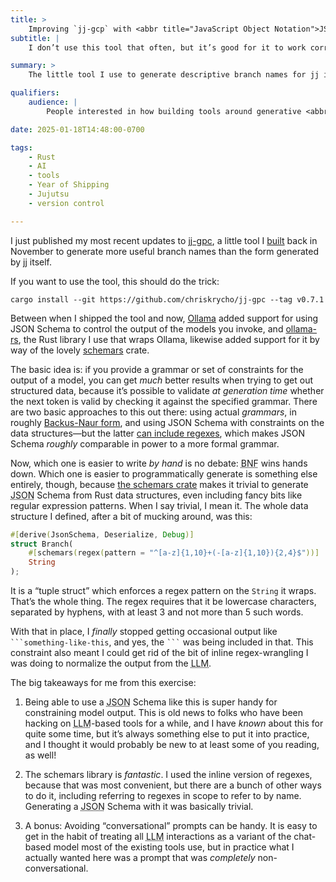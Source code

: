 ```yaml
---
title: >
    Improving `jj-gcp` with <abbr title="JavaScript Object Notation">JSON</abbr> Schema and schemars
subtitle: |
    I don’t use this tool that often, but it’s good for it to work correctly when I do!

summary: >
    The little tool I use to generate descriptive branch names for jj is now more configurable and reliable. And I learned some things!

qualifiers:
    audience: |
        People interested in how building tools around generative <abbr>AI</abbr> systems actually works. Also assumes and does not explain a baseline of basic Rust knowledge, but you can probably understand the gist without that.

date: 2025-01-18T14:48:00-0700

tags:
    - Rust
    - AI
    - tools
    - Year of Shipping
    - Jujutsu
    - version control

---
```


I just published my most recent updates to [jj-gpc][tool], a little tool I [built][prev] back in November to generate more useful branch names than the form generated by jj itself.

<aside>

If you want to use the tool, this should do the trick:

```
cargo install --git https://github.com/chriskrycho/jj-gpc --tag v0.7.1
```

</aside>

Between when I shipped the tool and now, [Ollama][oll] added support for using <abbr>JSON</abbr> Schema to control the output of the models you invoke, and [ollama-rs][ollama-rs], the Rust library I use that wraps Ollama, likewise added support for it by way of the lovely [schemars][schemars] crate.

The basic idea is: if you provide a grammar or set of constraints for the output of a model, you can get *much* better results when trying to get out structured data, because it’s possible to validate *at generation time* whether the next token is valid by checking it against the specified grammar. There are two basic approaches to this out there: using actual *grammars*, in roughly [Backus-Naur form][bnf], and using <abbr>JSON</abbr> Schema with constraints on the data structures—but the latter [can include regexes][js-regex-docs], which makes <abbr>JSON</abbr> Schema *roughly* comparable in power to a more formal grammar.

Now, which one is easier to write *by hand* is no debate: <abbr title="Backus-Naur form">BNF</abbr> wins hands down. Which one is easier to programmatically generate is something else entirely, though, because [the schemars crate][schemars] makes it trivial to generate <abbr title="JavaScript Object Notation">JSON</abbr> Schema from Rust data structures, even including fancy bits like regular expression patterns. When I say trivial, I mean it. The whole data structure I defined, after a bit of mucking around, was this:

```rust
#[derive(JsonSchema, Deserialize, Debug)]
struct Branch(
    #[schemars(regex(pattern = "^[a-z]{1,10}+(-[a-z]{1,10}){2,4}$"))]
    String
);
```

It is a “tuple struct” which enforces a regex pattern on the `String` it wraps. That’s the whole thing. The regex requires that it be lowercase characters, separated by hyphens, with at least 3 and not more than 5 such words.

With that in place, I *finally* stopped getting occasional output like `` ```something-like-this ``, and yes, the `` ``` `` was being included in that. This constraint also meant I could get rid of the bit of inline regex-wrangling I was doing to normalize the output from the <abbr title="large language model">LLM</abbr>.

The big takeaways for me from this exercise:

1. Being able to use a <abbr title="JavaScript Object Notation">JSON</abbr> Schema like this is super handy for constraining model output. This is old news to folks who have been hacking on <abbr title="large language model">LLM</abbr>-based tools for a while, and I have *known* about this for quite some time, but it’s always something else to put it into practice, and I thought it would probably be new to at least some of you reading, as well!

2. The schemars library is *fantastic*. I used the inline version of regexes, because that was most convenient, but there are a bunch of other ways to do it, including referring to regexes in scope to refer to by name. Generating a <abbr title="JavaScript Object Notation">JSON</abbr> Schema with it was basically trivial.

3. A bonus: Avoiding “conversational” prompts can be handy. It is easy to get in the habit of treating all <abbr title="large language model">LLM</abbr> interactions as a variant of the chat-based model most of the existing tools use, but in practice what I actually wanted here was a prompt that was *completely* non-conversational.

[tool]: https://github.com/chriskrycho/jj-gpc
[prev]: https://v5.chriskrycho.com/journal/new-tool-jj-gpc/
[json-schema]: https://json-schema.org
[oll]: https://ollama.com
[ollama-rs]: https://github.com/pepperoni21/ollama-rs
[schemars]: https://github.com/GREsau/schemars
[bnf]: https://en.wikipedia.org/wiki/Backus–Naur_form
[js-regex-docs]: https://json-schema.org/understanding-json-schema/reference/regular_expressions